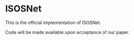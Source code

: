 # ISOSNet
This is the official implementation of ISOSNet.

Code will be made available upon acceptance of our paper.
